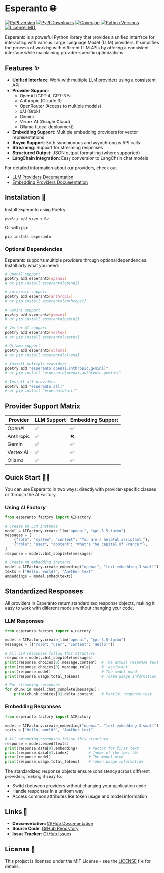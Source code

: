 # Esperanto 🌐

[![PyPI version](https://badge.fury.io/py/esperanto.svg)](https://badge.fury.io/py/esperanto)
[![PyPI Downloads](https://img.shields.io/pypi/dm/esperanto)](https://pypi.org/project/esperanto/)
[![Coverage](https://img.shields.io/badge/coverage-87%25-brightgreen)](https://github.com/lfnovo/esperanto)
[![Python Versions](https://img.shields.io/pypi/pyversions/esperanto)](https://pypi.org/project/esperanto/)
[![License: MIT](https://img.shields.io/badge/License-MIT-yellow.svg)](https://opensource.org/licenses/MIT)

Esperanto is a powerful Python library that provides a unified interface for interacting with various Large Language Model (LLM) providers. It simplifies the process of working with different LLM APIs by offering a consistent interface while maintaining provider-specific optimizations.

## Features ✨

- **Unified Interface**: Work with multiple LLM providers using a consistent API
- **Provider Support**:
  - OpenAI (GPT-4, GPT-3.5)
  - Anthropic (Claude 3)
  - OpenRouter (Access to multiple models)
  - xAI (Grok)
  - Gemini
  - Vertex AI (Google Cloud)
  - Ollama (Local deployment)
- **Embedding Support**: Multiple embedding providers for vector representations
- **Async Support**: Both synchronous and asynchronous API calls
- **Streaming**: Support for streaming responses
- **Structured Output**: JSON output formatting (where supported)
- **LangChain Integration**: Easy conversion to LangChain chat models

For detailed information about our providers, check out:
- [LLM Providers Documentation](https://github.com/lfnovo/esperanto/blob/main/docs/llm.md)
- [Embedding Providers Documentation](https://github.com/lfnovo/esperanto/blob/main/docs/embedding.md)

## Installation 🚀

Install Esperanto using Poetry:

```bash
poetry add esperanto
```

Or with pip:

```bash
pip install esperanto
```

### Optional Dependencies

Esperanto supports multiple providers through optional dependencies. Install only what you need:

```bash
# OpenAI support
poetry add esperanto[openai]
# or pip install esperanto[openai]

# Anthropic support
poetry add esperanto[anthropic]
# or pip install esperanto[anthropic]

# Gemini support
poetry add esperanto[gemini]
# or pip install esperanto[gemini]

# Vertex AI support
poetry add esperanto[vertex]
# or pip install esperanto[vertex]

# Ollama support
poetry add esperanto[ollama]
# or pip install esperanto[ollama]

# Install multiple providers
poetry add "esperanto[openai,anthropic,gemini]"
# or pip install "esperanto[openai,anthropic,gemini]"

# Install all providers
poetry add "esperanto[all]"
# or pip install "esperanto[all]"
```

## Provider Support Matrix

| Provider  | LLM Support | Embedding Support |
|-----------|-------------|------------------|
| OpenAI    | ✅          | ✅               |
| Anthropic | ✅          | ❌               |
| Gemini    | ✅          | ✅               |
| Vertex AI | ✅          | ✅               |
| Ollama    | ✅          | ✅               |

## Quick Start 🏃‍♂️

You can use Esperanto in two ways: directly with provider-specific classes or through the AI Factory.

### Using AI Factory

```python
from esperanto.factory import AIFactory

# Create an LLM instance
model = AIFactory.create_llm("openai", "gpt-3.5-turbo")
messages = [
    {"role": "system", "content": "You are a helpful assistant."},
    {"role": "user", "content": "What's the capital of France?"},
]
response = model.chat_complete(messages)

# Create an embedding instance
model = AIFactory.create_embedding("openai", "text-embedding-3-small")
texts = ["Hello, world!", "Another text"]
embeddings = model.embed(texts)
```

## Standardized Responses

All providers in Esperanto return standardized response objects, making it easy to work with different models without changing your code.

### LLM Responses

```python
from esperanto.factory import AIFactory

model = AIFactory.create_llm("openai", "gpt-3.5-turbo")
messages = [{"role": "user", "content": "Hello!"}]

# All LLM responses follow this structure
response = model.chat_complete(messages)
print(response.choices[0].message.content)  # The actual response text
print(response.choices[0].message.role)     # 'assistant'
print(response.model)                       # The model used
print(response.usage.total_tokens)          # Token usage information

# For streaming responses
for chunk in model.chat_complete(messages):
    print(chunk.choices[0].delta.content)   # Partial response text
```

### Embedding Responses

```python
from esperanto.factory import AIFactory

model = AIFactory.create_embedding("openai", "text-embedding-3-small")
texts = ["Hello, world!", "Another text"]

# All embedding responses follow this structure
response = model.embed(texts)
print(response.data[0].embedding)     # Vector for first text
print(response.data[0].index)         # Index of the text (0)
print(response.model)                 # The model used
print(response.usage.total_tokens)    # Token usage information
```

The standardized response objects ensure consistency across different providers, making it easy to:
- Switch between providers without changing your application code
- Handle responses in a uniform way
- Access common attributes like token usage and model information

## Links 🔗

- **Documentation**: [GitHub Documentation](https://github.com/lfnovo/esperanto#readme)
- **Source Code**: [GitHub Repository](https://github.com/lfnovo/esperanto)
- **Issue Tracker**: [GitHub Issues](https://github.com/lfnovo/esperanto/issues)

## License 📄

This project is licensed under the MIT License - see the [LICENSE](https://github.com/lfnovo/esperanto/blob/main/LICENSE) file for details.
